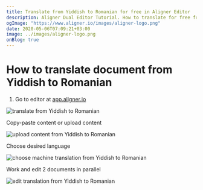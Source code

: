 ```yaml
---
title: Translate from Yiddish to Romanian for free in Aligner Editor
description: Aligner Dual Editor Tutorial. How to translate for free from Yiddish to Romanian. Aligner is multilingual document management platform. 
ogImage: "https://www.aligner.io/images/aligner-logo.png"
date: 2020-05-06T07:09:21+03:00
image: ../images/aligner-logo.png
onBlog: true
---
```


# How to translate document from Yiddish to Romanian

1. Go to editor at [app.aligner.io](https://app.aligner.io "Aligner App web page")

![translate from Yiddish to Romanian](../aligner-blank-editor.png "translate from Yiddish to Romanian")

Copy-paste content or upload content

![upload content from Yiddish to Romanian](../aligner-uploaded-document.png "upload content from Yiddish to Romanian")

Choose desired language

![choose machine translation from Yiddish to Romanian](../aligner-language-dropdown.png "choose machine translation from Yiddish to Romanian")

Work and edit 2 documents in parallel

![edit translation from Yiddish to Romanian](../aligner-double-sitded-editor.png "edit translation from Yiddish to Romanian")

